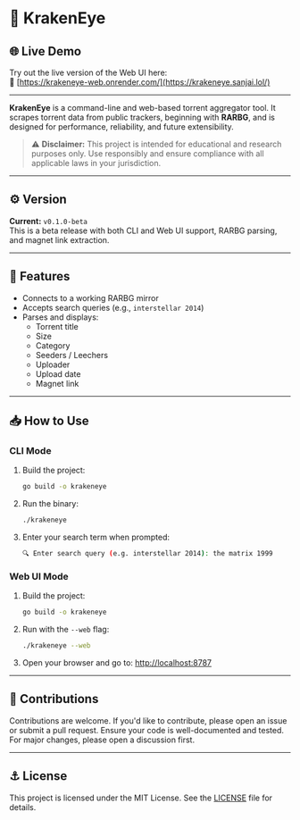 # 🧿 KrakenEye

## 🌐 Live Demo

Try out the live version of the Web UI here:  
🔗 [https://krakeneye-web.onrender.com/](https://krakeneye.sanjai.lol/)

---

**KrakenEye** is a command-line and web-based torrent aggregator tool. It scrapes torrent data from public trackers, beginning with **RARBG**, and is designed for performance, reliability, and future extensibility.

> ⚠️ **Disclaimer:** This project is intended for educational and research purposes only. Use responsibly and ensure compliance with all applicable laws in your jurisdiction.

---

## ⚙️ Version

**Current:** `v0.1.0-beta`  
This is a beta release with both CLI and Web UI support, RARBG parsing, and magnet link extraction.

---

## 🎯 Features

- Connects to a working RARBG mirror
- Accepts search queries (e.g., `interstellar 2014`)
- Parses and displays:
  - Torrent title
  - Size
  - Category
  - Seeders / Leechers
  - Uploader
  - Upload date
  - Magnet link

---

## 📥 How to Use

### CLI Mode

1. Build the project:
   ```bash
   go build -o krakeneye
   ```

2. Run the binary:
   ```bash
   ./krakeneye
   ```

3. Enter your search term when prompted:
   ```bash
   🔍 Enter search query (e.g. interstellar 2014): the matrix 1999
   ```

### Web UI Mode

1. Build the project:
   ```bash
   go build -o krakeneye
   ```

2. Run with the `--web` flag:
   ```bash
   ./krakeneye --web
   ```

3. Open your browser and go to: [http://localhost:8787](http://localhost:8787)

---

## 🤝 Contributions

Contributions are welcome. If you'd like to contribute, please open an issue or submit a pull request. Ensure your code is well-documented and tested. For major changes, please open a discussion first.

---

## ⚓ License

This project is licensed under the MIT License. See the [LICENSE](./LICENSE) file for details.
